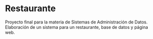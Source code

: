 # Restaurante
Proyecto final para la materia de Sistemas de Administración de Datos. Elaboración de un sistema para un restaurante, base de datos y página web.
